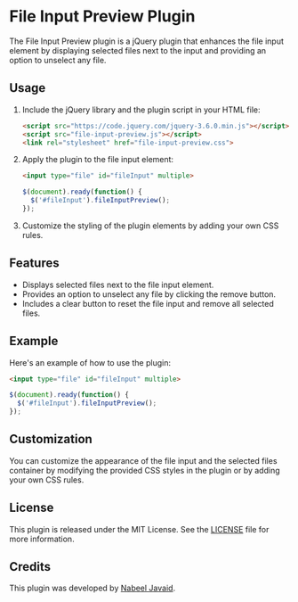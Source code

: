 # File Input Preview Plugin

The File Input Preview plugin is a jQuery plugin that enhances the file input element by displaying selected files next to the input and providing an option to unselect any file.

## Usage

1. Include the jQuery library and the plugin script in your HTML file:

   ```html
   <script src="https://code.jquery.com/jquery-3.6.0.min.js"></script>
   <script src="file-input-preview.js"></script>
   <link rel="stylesheet" href="file-input-preview.css">
   ```

2. Apply the plugin to the file input element:

   ```html
   <input type="file" id="fileInput" multiple>
   ```

   ```javascript
   $(document).ready(function() {
     $('#fileInput').fileInputPreview();
   });
   ```

3. Customize the styling of the plugin elements by adding your own CSS rules.

## Features

- Displays selected files next to the file input element.
- Provides an option to unselect any file by clicking the remove button.
- Includes a clear button to reset the file input and remove all selected files.

## Example

Here's an example of how to use the plugin:

```html
<input type="file" id="fileInput" multiple>
```

```javascript
$(document).ready(function() {
  $('#fileInput').fileInputPreview();
});
```

## Customization

You can customize the appearance of the file input and the selected files container by modifying the provided CSS styles in the plugin or by adding your own CSS rules.

## License

This plugin is released under the MIT License. See the [LICENSE](LICENSE) file for more information.

## Credits

This plugin was developed by [Nabeel Javaid](https://www.linkedin.com/in/nabeeljavaid/).
